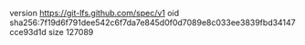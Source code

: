 version https://git-lfs.github.com/spec/v1
oid sha256:7f19d6f791dee542c6f7da7e845d0f0d7089e8c033ee3839fbd34147cce93d1d
size 127089
